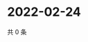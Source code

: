 # 2022-02-24

共 0 条

<!-- BEGIN WEIBO -->
<!-- 最后更新时间 Thu Feb 24 2022 00:22:01 GMT+0800 (China Standard Time) -->

<!-- END WEIBO -->
